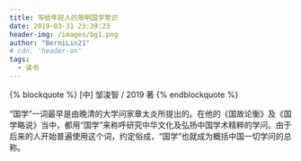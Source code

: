 ```yaml
---
title: 写给年轻人的简明国学常识
date: 2019-03-31 23:39:23
header-img: /images/bg1.png
author: "BerniLin21"
# cdn: 'header-on'
tags:
  - 读书
---
```



{% blockquote  %}
  [中] 邹浚智 / 2019 著
{% endblockquote %}



“国学”一词最早是由晚清的大学问家章太炎所提出的。在他的《国故论衡》及《国学略说》当中，都用“国学”来称呼研究中华文化及弘扬中国学术精粹的学问。由于后来的人开始普遍使用这个词，约定俗成，“国学”也就成为概括中国一切学问的总称。
